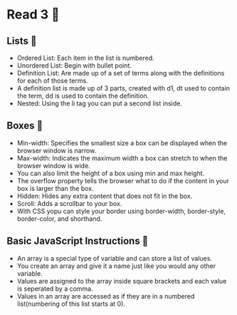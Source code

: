 # Read 3 🔖
## Lists 📝
- Ordered List: Each item in the list is numbered.
- Unordered List: Begin with bullet point.
- Definition List: Are made up of a set of terms along with the definitions for each of those terms. 
- A  definition list is made up of 3 parts, created with d1, dt used to contain the term, dd is used to contain the definition.
- Nested: Using the li tag you can put a second list inside.
## Boxes 🥡
- Min-width: Specifies the smallest size a box can be displayed when the browser window is narrow.
- Max-width: Indicates the maximum width a box can stretch to when the browser window is wide.
- You can also limit the height of a box using min and max height.
- The overflow property tells the browser what to do if the content in your box is larger than the box.
- Hidden: Hides any extra content that does not fit in the box.
- Scroll: Adds a scrollbar to your box. 
- With CSS yopu can style your border using border-width, border-style, border-color, and shorthand.
## Basic JavaScript Instructions 🍎
- An array is a special type of variable and can store a list of values.
- You create an array and give it a name just like you would any other variable.
- Values are assigned to the array inside square brackets and each value is seperated by a comma.
- Values in an array are accessed as if they are in a numbered list(numbering of this list starts at 0).
## 
